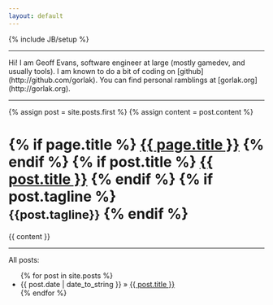 ```yaml
---
layout: default
---
```

{% include JB/setup %}

<hr>
Hi! I am Geoff Evans, software engineer at large (mostly gamedev, and usually tools).  I am known to do a bit of coding on [github](http://github.com/gorlak).  You can find personal ramblings at [gorlak.org](http://gorlak.org).
<hr>

<div class="blog-index">  
  {% assign post = site.posts.first %}
  {% assign content = post.content %}
  <h1 class="entry-title">
  {% if page.title %}
      <a href="{{ root_url }}{{ page.url }}">{{ page.title }}</a>
  {% endif %}
  {% if post.title %}
      <a href="{{ root_url }}{{ post.url }}">{{ post.title }}</a>
  {% endif %}
  {% if post.tagline %}
  <br><small>{{post.tagline}}</small>
  {% endif %}
  </h1>
  <div class="entry-content">{{ content }}</div>
</div>

<hr>
All posts:

<ul class="posts">
  {% for post in site.posts %}
    <li><span>{{ post.date | date_to_string }}</span> &raquo; <a href="{{ BASE_PATH }}{{ post.url }}">{{ post.title }}</a></li>
  {% endfor %}
</ul>
